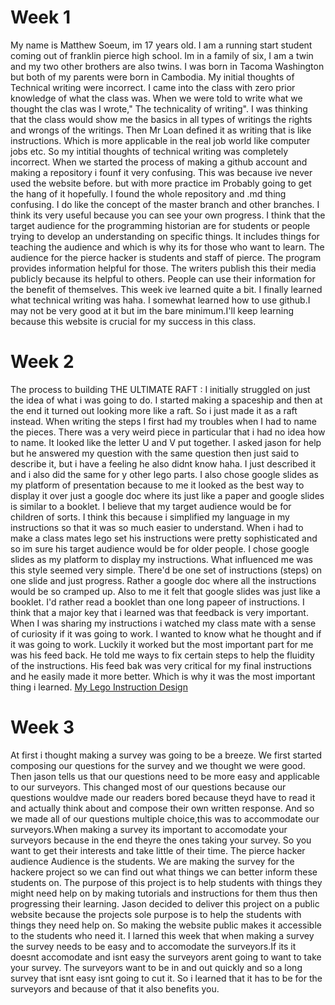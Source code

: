# Week 1
My name is Matthew Soeum, im 17 years old. I am a running start student coming out of franklin pierce high school. Im in a family of six, I am a twin and my two other brothers are also twins. I was born in Tacoma Washington but both of my parents were born in Cambodia.
My initial thoughts of Technical writing were incorrect. I came into the class with zero prior knowledge of what the class was. When we were told to write what we thought the clas was I wrote," The technicality of writing". I was thinking that the class would show me the basics in all types of writings the rights and wrongs of the writings. Then Mr Loan defined it as writing that is like instructions. Which is more applicable in the real job world like computer jobs etc. So my intitial thoughts of technical writing was completely incorrect.
When we started the process of making a github account and making a repository i founf it very confusing. This was because ive never used the website before. but with more practice im Probably going to get the hang of it hopefully. I found the whole repository and .md thing confusing. I do like the concept of the master branch and other branches. I think its very useful because you can see your own progress.
I think that the target audience for the programming historian are for students or people trying to develop an understanding on specific things. It includes things for teaching the audience and which is why its for those who want to learn. The audience for the pierce hacker is students and staff of pierce. The program provides information helpful for those. The writers publish this their media publicly because its helpful to others. People can use their information for the benefit of themselves. 
This week ive learned quite a bit. I finally learned what technical writing was haha. I somewhat learned how to use github.I may not be very good at it but im the bare minimum.I'll keep learning because this website is crucial for my success in this class.


# Week 2
The process to building THE ULTIMATE RAFT : I initially struggled on just the idea of what i was going to do. I started making a spaceship and then at the end it turned out looking more like a raft. So i just made it as a raft instead. When writing the steps I first had my troubles when I had to name the pieces. There was a very weird piece in particular that i had no idea how to name. It looked like the letter U and V put together. I asked jason for help but he answered my question with the same question then just said to describe it, but i have a feeling he also didnt know haha. I just described it and i also did the same for y other lego parts. I also chose google slides as my platform of presentation because to me it looked as the best way to display it over just a google doc where its just like a paper and google slides is similar to a booklet.
I believe that my target audience would be for children of sorts. I think this because i simplified my language in my instructions so that it was so much easier to understand. When i had to make a class mates lego set his instructions were pretty sophisticated and so im sure his target audience would be for older people.
I chose google slides as my platform to display my instructions. What influenced me was this style seemed very simple. There'd be one set of instructions (steps) on one slide and just progress. Rather a google doc where all the instructions would be so cramped up. Also to me it felt that google slides was just like a booklet. I'd rather read a booklet than one long papeer of instructions.
I think that a major key that i learned was that feedback is very important. When I was sharing my instructions i watched my class mate with a sense of curiosity if it was going to work. I wanted to know what he thought and if it was going to work. Luckily it worked but the most important part for me was his feed back. He told me ways to fix certain steps to help the fluidity of the instructions. His feed bak was very critical for my final instructions and he easily made it more better. Which is why it was the most important thing i learned.
 [My Lego Instruction Design](https://docs.google.com/presentation/d/11VEJQFhLEwrzDc-B-_1YVolafslyk7m79OdTO1VKZWg/edit?usp=sharing)


# Week 3
At first i thought making a survey was going to be a breeze. We first started composing our questions for the survey and we thought we were good. Then jason tells us that our questions need to be more easy and applicable to our surveyors. This changed most of our questions because our questions wouldve made our readers bored because theyd have to read it and actually think about and compose their own written response. And so we made all of our questions multiple choice,this was to accommodate our surveyors.When making a survey its important to accomodate your surveyors because in the end theyre the ones taking your survey. So you want to get their interests and take little of their time.
The pierce hacker audience Audience is the students. We are making the survey for the hackere project so we can find out what things we can better inform these students on. The purpose of this project is to help students with things they might need help on by making tutorials and instructions for them thus then progressing their learning. Jason decided to deliver this project on a public website because the projects sole purpose is to help the students with things they need help on. So making the website public makes it accessible to the students who need it.
I larned this week that when making a survey the survey needs to be easy and to accomodate the surveyors.If its it doesnt accomodate and isnt easy the surveyors arent going to want to take your survey. The surveyors want to be in and out quickly and so a long survey that isnt easy isnt going to cut it. So i learned that it has to be for the surveyors and because of that it also benefits you.
